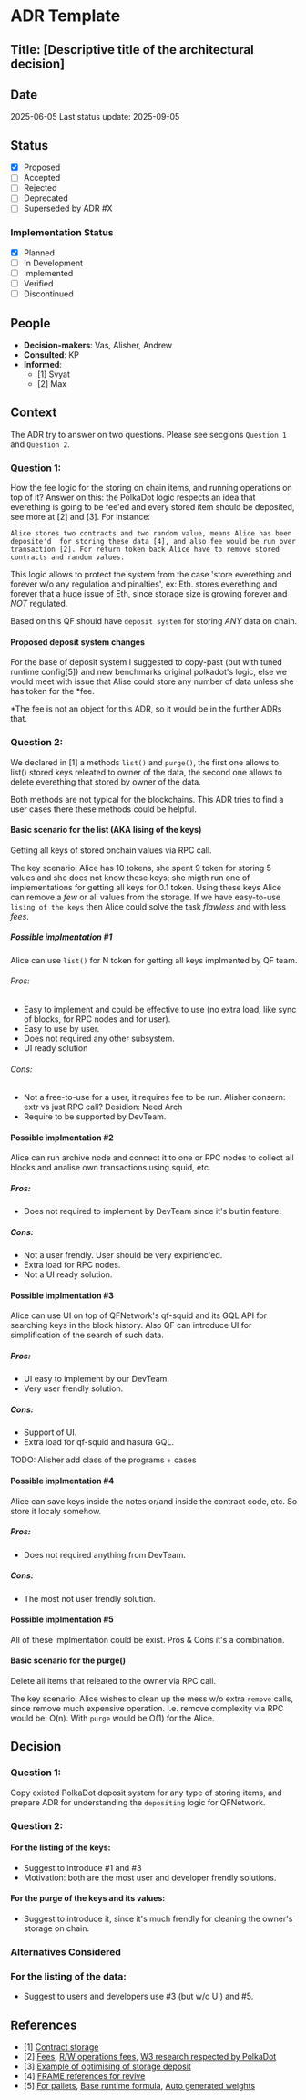 # ADR Template

## Title: [Descriptive title of the architectural decision]

## Date
2025-06-05
Last status update: 2025-09-05

## Status
- [X] Proposed
- [ ] Accepted
- [ ] Rejected
- [ ] Deprecated
- [ ] Superseded by ADR #X

### Implementation Status
- [X] Planned
- [ ] In Development
- [ ] Implemented
- [ ] Verified
- [ ] Discontinued

## People
- **Decision-makers**: Vas, Alisher, Andrew
- **Consulted**: KP
- **Informed**:
  - [1] Svyat
  - [2] Max

## Context

The ADR try to answer on two questions. Please see secgions `Question 1` and `Question 2`.

### Question 1:
How the fee logic for the storing on chain items, and running operations on top of it?
Answer on this: the PolkaDot logic respects an idea that everething is going to be fee'ed and every stored item should be deposited, see more at [2] and [3]. For instance:
```
Alice stores two contracts and two random value, means Alice has been deposite'd  for storing these data [4], and also fee would be run over transaction [2]. For return token back Alice have to remove stored contracts and random values.
```

This logic allows to protect the system from the case 'store everething and forever w/o any regulation and pinalties', ex: Eth. stores everething and forever that a huge issue of Eth, since storage size is growing forever and _NOT_ regulated.

Based on this QF should have `deposit system` for storing _ANY_ data on chain.

#### Proposed deposit system changes
For the base of deposit system I suggested to copy-past (but with tuned runtime config[5]) and
new benchmarks original polkadot's logic, else we would meet with issue that Alise could store
any number of data unless she has token for the *fee.

*The fee is not an object for this ADR, so it would be in the further ADRs that.

### Question 2:
We declared in [1] a methods `list()` and `purge()`, the first one allows to
list() stored keys releated to owner of the data, the second one allows to
delete everething that stored by owner of the data.

Both methods are not typical for the blockchains. This ADR tries to find a user
cases there these methods could be helpful.

#### Basic scenario for the list (AKA lising of the keys)
Getting all keys of stored onchain values via RPC call.

The key scenario: Alice has 10 tokens, she spent 9 token for storing 5 values and she does not know these keys; she migth run one of implementations for getting all keys for 0.1 token. Using these keys Alice can remove a _few_ or all values from the storage.
If we have easy-to-use `lising of the keys` then Alice could solve the task _flawless_ and with less _fees_.

##### Possible implmentation #1
Alice can use `list()` for N token for getting all keys implmented by QF team.
###### Pros:
- Easy to implement and could be effective to use (no extra load, like sync of blocks, for RPC nodes
and for user).
- Easy to use by user.
- Does not required any other subsystem.
- UI ready solution
###### Cons:
- Not a free-to-use for a user, it requires fee to be run. Alisher consern: extr vs just RPC call?
  Desidion: Need Arch
- Require to be supported by DevTeam.

#### Possible implmentation #2
Alice can run archive node and connect it to one or RPC nodes to collect all
blocks and analise own transactions using squid, etc.
##### Pros:
- Does not required to implement by DevTeam since it's buitin feature.
##### Cons:
- Not a user frendly. User should be very expirienc'ed.
- Extra load for RPC nodes.
- Not a UI ready solution.

#### Possible implmentation #3
Alice can use UI on top of QFNetwork's qf-squid and its GQL API for searching keys in the block history.
Also QF can introduce UI for simplification of the search of such data.
##### Pros:
- UI easy to implement by our DevTeam.
- Very user frendly solution.
##### Cons:
- Support of UI.
- Extra load for qf-squid and hasura GQL.

TODO: Alisher add class of the programs + cases

#### Possible implmentation #4
Alice can save keys inside the notes or/and inside the contract code, etc. So
store it localy somehow.
##### Pros:
- Does not required anything from DevTeam.
##### Cons:
- The most not user frendly solution.

#### Possible implmentation #5
All of these implmentation could be exist.
Pros & Cons it's a combination.

#### Basic scenario for the purge()
Delete all items that releated to the owner via RPC call.

The key scenario: Alice wishes to clean up the mess w/o extra `remove` calls,
since remove much expensive operation. I.e. remove complexity via RPC would
be: O(n). With `purge` would be O(1) for the Alice.

## Decision
### Question 1:
Copy existed PolkaDot deposit system for any type of storing items, and prepare ADR for understanding the `depositing` logic for QFNetwork.

### Question 2:
#### For the listing of the keys:
- Suggest to introduce #1 and #3
- Motivation: both are the most user and developer frendly solutions.

#### For the purge of the keys and its values:
- Suggest to introduce it, since it's much frendly for cleaning the owner's storage on chain.

### Alternatives Considered
### For the listing of the data:
- Suggest to users and developers use #3 (but w/o UI) and #5.

## References
- [1] [Contract storage](docs/PolkaVM/smart_contract_storage.md)
- [2] [Fees](https://docs.polkadot.com/polkadot-protocol/basics/blocks-transactions-fees/fees/), [R/W operations fees](https://docs.polkadot.com/polkadot-protocol/basics/blocks-transactions-fees/fees/#weights-and-database-readwrite-operations), [W3 research respected by PolkaDot](https://research.web3.foundation/Polkadot/overview/token-economics#relay-chain-transaction-fees-and-per-block-transaction-limits)
- [3] [Example of optimising of storage deposit](https://github.com/paritytech/polkadot-sdk/issues/5012)
- [4] [FRAME references for revive](https://github.com/paritytech/polkadot-sdk/blob/master/substrate/frame/revive/src/storage.rs)
- [5] [For pallets](https://docs.polkadot.com/polkadot-protocol/basics/blocks-transactions-fees/fees/), [Base runtime formula](https://docs.polkadot.com/polkadot-protocol/basics/blocks-transactions-fees/fees/#how-fees-are-calculated), [Auto generated weights](https://github.com/paritytech/substrate/blob/master/frame/examples/basic/src/weights.rs#L18)
